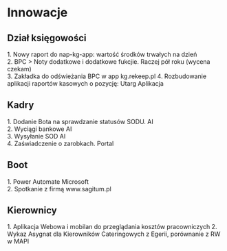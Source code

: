 # Innowacje

<h2>Dział księgowości</h2>
1. Nowy raport do nap-kg-app: wartość środków trwałych na dzień <br>
2. BPC > Noty dodatkowe i dodatkowe fukcjie. Raczej pół roku (wycena czekam) <br> 
3. Zakładka do odświeżania BPC w app kg.rekeep.pl
4. Rozbudowanie aplikacji raportów kasowych o pozycję: Utarg Aplikacja

<h2>Kadry</h2>
1. Dodanie Bota na sprawdzanie statusów SODU. AI <br>
2. Wyciągi bankowe AI <br>
3. Wysyłanie SOD AI <br>
4. Zaświadczenie o zarobkach. Portal


<h2>Boot</h2> 
1. Power Automate Microsoft <br>
2. Spotkanie z firmą  www.sagitum.pl

<h2>Kierownicy</h2>
1. Aplikacja Webowa i mobilan do przeglądania kosztów pracowniczych 
2. Wykaz Asygnat dla Kierowników Cateringowych z Egerii, porównanie z RW w MAPI


